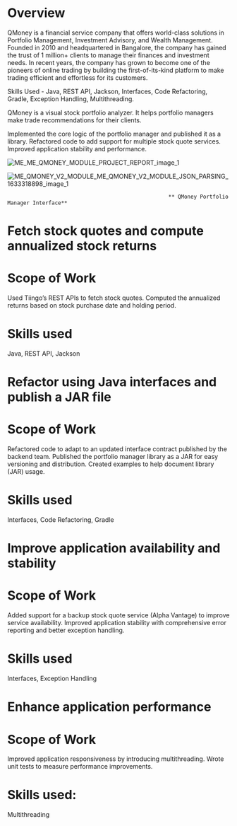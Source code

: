 
# Overview 
QMoney is a financial service company that offers world-class solutions in Portfolio Management, Investment Advisory, and Wealth Management. Founded in 2010 and headquartered in Bangalore, the company has gained the trust of 1 million+ clients to manage their finances and investment needs. In recent years, the company has grown to become one of the pioneers of online trading by building the first-of-its-kind platform to make trading efficient and effortless for its customers.

Skills Used - Java, REST API, Jackson, Interfaces, Code Refactoring, Gradle, Exception Handling, Multithreading.

QMoney is a visual stock portfolio analyzer. It helps portfolio managers make trade recommendations for their clients.

Implemented the core logic of the portfolio manager and published it as a library.
Refactored code to add support for multiple stock quote services.
Improved application stability and performance.



![ME_ME_QMONEY_MODULE_PROJECT_REPORT_image_1](https://github.com/Biswajit-end-10/QMONEY/assets/145575757/b9286a0e-d6b8-4aad-aa94-7fcd398811c2)

![ME_QMONEY_V2_MODULE_ME_QMONEY_V2_MODULE_JSON_PARSING_1633318898_image_1](https://github.com/Biswajit-end-10/QMONEY/assets/145575757/6753c9b5-b3c1-4844-a2b9-3053bc36577b)

                                                       ** QMoney Portfolio Manager Interface**
# Fetch stock quotes and compute annualized stock returns


# Scope of Work

Used Tiingo’s REST APIs to fetch stock quotes.
Computed the annualized returns based on stock purchase date and holding period.

# Skills used

Java, REST API, Jackson

# Refactor using Java interfaces and publish a JAR file

# Scope of Work
Refactored code to adapt to an updated interface contract published by the backend team.
Published the portfolio manager library as a JAR for easy versioning and distribution.
Created examples to help document library (JAR) usage.

# Skills used
Interfaces, Code Refactoring, Gradle

# Improve application availability and stability


# Scope of Work

Added support for a backup stock quote service (Alpha Vantage) to improve service availability.
Improved application stability with comprehensive error reporting and better exception handling.

# Skills used

Interfaces, Exception Handling

# Enhance application performance

# Scope of Work

Improved application responsiveness by introducing multithreading.
Wrote unit tests to measure performance improvements.

# Skills used:
Multithreading



